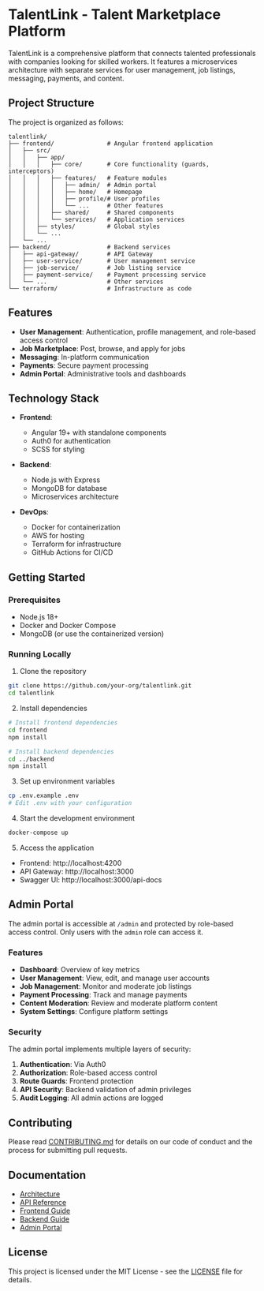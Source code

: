 # TalentLink - Talent Marketplace Platform

TalentLink is a comprehensive platform that connects talented professionals with companies looking for skilled workers. It features a microservices architecture with separate services for user management, job listings, messaging, payments, and content.

## Project Structure

The project is organized as follows:

```
talentlink/
├── frontend/               # Angular frontend application
│   ├── src/
│   │   ├── app/
│   │   │   ├── core/       # Core functionality (guards, interceptors)
│   │   │   ├── features/   # Feature modules
│   │   │   │   ├── admin/  # Admin portal
│   │   │   │   ├── home/   # Homepage
│   │   │   │   ├── profile/# User profiles
│   │   │   │   └── ...     # Other features
│   │   │   ├── shared/     # Shared components
│   │   │   └── services/   # Application services
│   │   ├── styles/         # Global styles
│   │   └── ...
│   └── ...
├── backend/                # Backend services
│   ├── api-gateway/        # API Gateway
│   ├── user-service/       # User management service
│   ├── job-service/        # Job listing service
│   ├── payment-service/    # Payment processing service
│   └── ...                 # Other services
└── terraform/              # Infrastructure as code
```

## Features

- **User Management**: Authentication, profile management, and role-based access control
- **Job Marketplace**: Post, browse, and apply for jobs
- **Messaging**: In-platform communication
- **Payments**: Secure payment processing
- **Admin Portal**: Administrative tools and dashboards

## Technology Stack

- **Frontend**:

  - Angular 19+ with standalone components
  - Auth0 for authentication
  - SCSS for styling

- **Backend**:

  - Node.js with Express
  - MongoDB for database
  - Microservices architecture

- **DevOps**:
  - Docker for containerization
  - AWS for hosting
  - Terraform for infrastructure
  - GitHub Actions for CI/CD

## Getting Started

### Prerequisites

- Node.js 18+
- Docker and Docker Compose
- MongoDB (or use the containerized version)

### Running Locally

1. Clone the repository

```bash
git clone https://github.com/your-org/talentlink.git
cd talentlink
```

2. Install dependencies

```bash
# Install frontend dependencies
cd frontend
npm install

# Install backend dependencies
cd ../backend
npm install
```

3. Set up environment variables

```bash
cp .env.example .env
# Edit .env with your configuration
```

4. Start the development environment

```bash
docker-compose up
```

5. Access the application

- Frontend: http://localhost:4200
- API Gateway: http://localhost:3000
- Swagger UI: http://localhost:3000/api-docs

## Admin Portal

The admin portal is accessible at `/admin` and protected by role-based access control. Only users with the `admin` role can access it.

### Features

- **Dashboard**: Overview of key metrics
- **User Management**: View, edit, and manage user accounts
- **Job Management**: Monitor and moderate job listings
- **Payment Processing**: Track and manage payments
- **Content Moderation**: Review and moderate platform content
- **System Settings**: Configure platform settings

### Security

The admin portal implements multiple layers of security:

1. **Authentication**: Via Auth0
2. **Authorization**: Role-based access control
3. **Route Guards**: Frontend protection
4. **API Security**: Backend validation of admin privileges
5. **Audit Logging**: All admin actions are logged

## Contributing

Please read [CONTRIBUTING.md](CONTRIBUTING.md) for details on our code of conduct and the process for submitting pull requests.

## Documentation

- [Architecture](docs/ARCHITECTURE.md)
- [API Reference](docs/API.md)
- [Frontend Guide](frontend/README.md)
- [Backend Guide](backend/README.md)
- [Admin Portal](frontend/src/app/features/admin/README.md)

## License

This project is licensed under the MIT License - see the [LICENSE](LICENSE) file for details.
